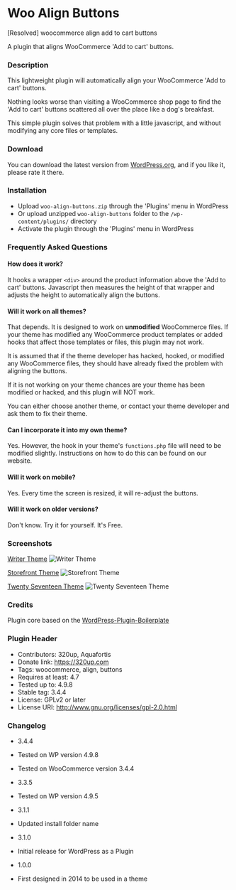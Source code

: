 # Woo Align Buttons
[Resolved] woocommerce align add to cart buttons

A plugin that aligns WooCommerce 'Add to cart' buttons.

### Description

This lightweight plugin will automatically align your WooCommerce 'Add to cart' buttons.

Nothing looks worse than visiting a WooCommerce shop page to find the 'Add to cart' buttons scattered all over the place like a dog's breakfast.

This simple plugin solves that problem with a little javascript, and without modifying any core files or templates.

### Download

You can download the latest version from [WordPress.org](https://wordpress.org/plugins/woo-align-buttons/ "WordPress.org"),
and if you like it, please rate it there.

### Installation

* Upload `woo-align-buttons.zip` through the 'Plugins' menu in WordPress
* Or upload unzipped `woo-align-buttons` folder to the `/wp-content/plugins/` directory
* Activate the plugin through the 'Plugins' menu in WordPress

### Frequently Asked Questions

#### How does it work?

It hooks a wrapper `<div>` around the product information above the 'Add to cart' buttons.
Javascript then measures the height of that wrapper and adjusts the height to automatically align the buttons.

#### Will it work on all themes?

That depends. It is designed to work on **unmodified** WooCommerce files. If your theme has modified any WooCommerce product templates or added hooks that affect those templates or files, this plugin may not work.

It is assumed that if the theme developer has hacked, hooked, or modified any WooCommerce files, they should have already fixed the problem with aligning the buttons.

If it is not working on your theme chances are your theme has been modified or hacked, and this plugin will NOT work.

You can either choose another theme, or contact your theme developer and ask them to fix their theme.

#### Can I incorporate it into my own theme?

Yes. However, the hook in your theme's `functions.php` file will need to be modified slightly.
Instructions on how to do this can be found on our website.

#### Will it work on mobile?

Yes. Every time the screen is resized, it will re-adjust the buttons.

#### Will it work on older versions?

Don't know. Try it for yourself. It's Free.

### Screenshots

[Writer Theme](https://mythemeshop.com/themes/writer/?ref=ian322 "Writer Theme")
![Writer Theme](https://ps.w.org/woo-align-buttons/assets/screenshot-1.png "Writer Theme")

[Storefront Theme](https://wordpress.org/themes/storefront/ "Storefront Theme")
![Storefront Theme](https://ps.w.org/woo-align-buttons/assets/screenshot-2.png "Storefront Theme")

[Twenty Seventeen Theme](https://wordpress.org/themes/twentyseventeen/ "Twenty Seventeen Theme")
![Twenty Seventeen Theme](https://ps.w.org/woo-align-buttons/assets/screenshot-3.png "Twenty Seventeen Theme")

### Credits

Plugin core based on the
[WordPress-Plugin-Boilerplate](https://github.com/DevinVinson/WordPress-Plugin-Boilerplate "WordPress-Plugin-Boilerplate")

### Plugin Header

- Contributors: 320up, Aquafortis
- Donate link: https://320up.com
- Tags: woocommerce, align, buttons
- Requires at least: 4.7
- Tested up to: 4.9.8
- Stable tag: 3.4.4
- License: GPLv2 or later
- License URI: http://www.gnu.org/licenses/gpl-2.0.html

### Changelog

- 3.4.4
- Tested on WP version 4.9.8
- Tested on WooCommerce version 3.4.4

- 3.3.5
- Tested on WP version 4.9.5

- 3.1.1
- Updated install folder name

- 3.1.0
- Initial release for WordPress as a Plugin


- 1.0.0
- First designed in 2014 to be used in a theme
